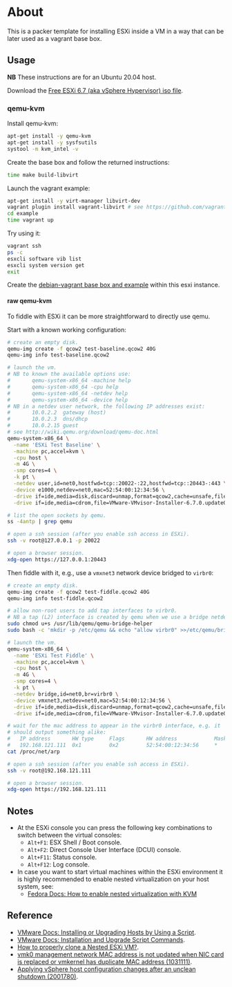 # About

This is a packer template for installing ESXi inside a VM in a way that
can be later used as a vagrant base box.

## Usage

**NB** These instructions are for an Ubuntu 20.04 host.

Download the [Free ESXi 6.7 (aka vSphere Hypervisor) iso file](https://www.vmware.com/go/get-free-esxi).

### qemu-kvm

Install qemu-kvm:

```bash
apt-get install -y qemu-kvm
apt-get install -y sysfsutils
systool -m kvm_intel -v
```

Create the base box and follow the returned instructions:

```bash
time make build-libvirt
```

Launch the vagrant example:

```bash
apt-get install -y virt-manager libvirt-dev
vagrant plugin install vagrant-libvirt # see https://github.com/vagrant-libvirt/vagrant-libvirt
cd example
time vagrant up
```

Try using it:

```bash
vagrant ssh
ps -c
esxcli software vib list
esxcli system version get
exit
```

Create the [debian-vagrant base box and example](https://github.com/rgl/debian-vagrant) within this esxi instance.

#### raw qemu-kvm

To fiddle with ESXi it can be more straightforward to directly use qemu.

Start with a known working configuration:

```bash
# create an empty disk.
qemu-img create -f qcow2 test-baseline.qcow2 40G
qemu-img info test-baseline.qcow2

# launch the vm.
# NB to known the available options use:
#       qemu-system-x86_64 -machine help
#       qemu-system-x86_64 -cpu help
#       qemu-system-x86_64 -netdev help
#       qemu-system-x86_64 -device help
# NB in a netdev user network, the following IP addresses exist:
#       10.0.2.2  gateway (host)
#       10.0.2.3  dns/dhcp
#       10.0.2.15 guest
# see http://wiki.qemu.org/download/qemu-doc.html
qemu-system-x86_64 \
  -name 'ESXi Test Baseline' \
  -machine pc,accel=kvm \
  -cpu host \
  -m 4G \
  -smp cores=4 \
  -k pt \
  -netdev user,id=net0,hostfwd=tcp::20022-:22,hostfwd=tcp::20443-:443 \
  -device e1000,netdev=net0,mac=52:54:00:12:34:56 \
  -drive if=ide,media=disk,discard=unmap,format=qcow2,cache=unsafe,file=test-baseline.qcow2 \
  -drive if=ide,media=cdrom,file=VMware-VMvisor-Installer-6.7.0.update03-14320388.x86_64.iso

# list the open sockets by qemu.
ss -4antp | grep qemu

# open a ssh session (after you enable ssh access in ESXi).
ssh -v root@127.0.0.1 -p 20022

# open a browser session.
xdg-open https://127.0.0.1:20443
```

Then fiddle with it, e.g., use a `vmxnet3` network device bridged to `virbr0`:

```bash
# create an empty disk.
qemu-img create -f qcow2 test-fiddle.qcow2 40G
qemu-img info test-fiddle.qcow2

# allow non-root users to add tap interfaces to virbr0.
# NB a tap (L2) interface is created by qemu when we use a bridge netdev.
sudo chmod u+s /usr/lib/qemu/qemu-bridge-helper
sudo bash -c 'mkdir -p /etc/qemu && echo "allow virbr0" >>/etc/qemu/bridge.conf'

# launch the vm.
qemu-system-x86_64 \
  -name 'ESXi Test Fiddle' \
  -machine pc,accel=kvm \
  -cpu host \
  -m 4G \
  -smp cores=4 \
  -k pt \
  -netdev bridge,id=net0,br=virbr0 \
  -device vmxnet3,netdev=net0,mac=52:54:00:12:34:56 \
  -drive if=ide,media=disk,discard=unmap,format=qcow2,cache=unsafe,file=test-fiddle.qcow2 \
  -drive if=ide,media=cdrom,file=VMware-VMvisor-Installer-6.7.0.update03-14320388.x86_64.iso

# wait for the mac address to appear in the virbr0 interface, e.g. it
# should output something alike:
#   IP address       HW type     Flags       HW address            Mask     Device
#   192.168.121.111  0x1         0x2         52:54:00:12:34:56     *        virbr0
cat /proc/net/arp

# open a ssh session (after you enable ssh access in ESXi).
ssh -v root@192.168.121.111

# open a browser session.
xdg-open https://192.168.121.111
```

## Notes

* At the ESXi console you can press the following key
  combinations to switch between the virtual consoles:
  * `Alt+F1`: ESX Shell / Boot console.
  * `Alt+F2`: Direct Console User Interface (DCUI) console.
  * `Alt+F11`: Status console.
  * `Alt+F12`: Log console.
* In case you want to start virtual machines within the ESXi environment it is highly recommended
to enable nested virtualization on your host system, see:
  * [Fedora Docs: How to enable nested virtualization with KVM](https://docs.fedoraproject.org/en-US/quick-docs/using-nested-virtualization-in-kvm/)

## Reference

* [VMware Docs: Installing or Upgrading Hosts by Using a Script](https://docs.vmware.com/en/VMware-vSphere/6.7/com.vmware.esxi.install.doc/GUID-870A07BC-F8B4-47AF-9476-D542BA53F1F5.html).
* [VMware Docs: Installation and Upgrade Script Commands](https://docs.vmware.com/en/VMware-vSphere/6.7/com.vmware.esxi.install.doc/GUID-61A14EBB-5CF3-43EE-87EF-DB8EC6D83698.html).
* [How to properly clone a Nested ESXi VM?](https://www.virtuallyghetto.com/2013/12/how-to-properly-clone-nested-esxi-vm.html).
* [vmk0 management network MAC address is not updated when NIC card is replaced or vmkernel has duplicate MAC address (1031111)](https://kb.vmware.com/s/article/1031111).
* [Applying vSphere host configuration changes after an unclean shutdown (2001780)](https://kb.vmware.com/s/article/2001780).

